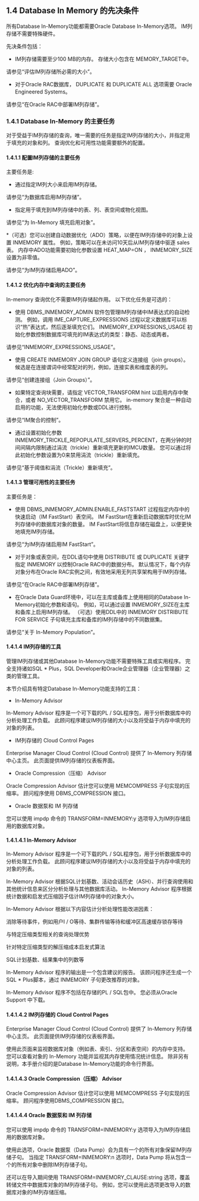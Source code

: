 ## 1.4 Database In Memory 的先决条件
所有Database In-Memory功能都需要Oracle Database In-Memory选项。 IM列存储不需要特殊硬件。

先决条件包括：

  * IM列存储需要至少100 MB的内存。 存储大小包含在 MEMORY_TARGET中。
 
  请参见“评估IM列存储所必需的大小”。

  * 对于Oracle RAC数据库， DUPLICATE 和 DUPLICATE ALL 选项需要 Oracle Engineered Systems。 

  请参见“在Oracle RAC中部署IM列存储”。


### 1.4.1 Database In-Memory 的主要任务

对于受益于IM列存储的查询，唯一需要的任务是指定IM列存储的大小，并指定用于填充的对象和列。 查询优化和可用性功能需要额外的配置。

#### 1.4.1.1 配置IM列存储的主要任务

主要任务是:

  * 通过指定IM列大小来启用IM列存储。

  请参见“为数据库启用IM列存储”。

  * 指定用于填充到IM列存储中的表、列、表空间或物化视图。

  请参见“为 In-Memory 填充启用对象”。

  *（可选）您可以创建自动数据优化（ADO）策略，以便在IM列存储中的对象上设置 INMEMORY 属性。 例如，策略可以在未访问10天后从IM列存储中驱逐 sales 表。 内存中ADO功能需要初始化参数设置 HEAT_MAP=ON ， INMEMORY_SIZE设置为非零值。

  请参见“为IM列存储启用ADO”。

#### 1.4.1.2 优化内存中查询的主要任务

In-memory 查询优化不需要IM列存储起作用。 以下优化任务是可选的：

  * 使用 DBMS_INMEMORY_ADMIN 软件包管理IM列存储中IM表达式的自动检测。 例如，调用 IME_CAPTURE_EXPRESSIONS 过程以定义数据库可以标识“热”表达式，然后逐渐填充它们。  INMEMORY_EXPRESSIONS_USAGE 初始化参数控制数据库可填充的IM表达式的类型：静态、动态或两者。

  请参见“INMEMORY_EXPRESSIONS_USAGE”。

  * 使用 CREATE INMEMORY JOIN GROUP 语句定义连接组（join groups）。 候选是在连接谓词中经常配对的列，例如，连接实表和维度表的列。

  请参见“创建连接组（Join Groups）”。

  * 如果特定查询块需要，请指定 VECTOR_TRANSFORM hint 以启用内存中聚合，或者 NO_VECTOR_TRANSFORM 禁用它。  in-memory 聚合是一种自动启用的功能，无法使用初始化参数或DDL进行控制。

  请参见“IM聚合的控制”。

  * 通过设置初始化参数 INMEMORY_TRICKLE_REPOPULATE_SERVERS_PERCENT，在两分钟的时间间隔内限制通过涓流（trickle）重新填充更新的IMCU数量。 您可以通过将此初始化参数设置为0来禁用涓流（trickle）重新填充。

  请参见“基于阈值和涓流（Trickle）重新填充”。

#### 1.4.1.3 管理可用性的主要任务

主要任务是：

  * 使用 DBMS_INMEMORY_ADMIN.ENABLE_FASTSTART 过程指定内存中的快速启动（IM FastStart）表空间。 IM FastStart在重新启动数据库时优化IM列存储中的数据库对象的数量。 IM FastStart将信息存储在磁盘上，以便更快地填充IM列存储。

  请参见“为IM列存储启用IM FastStart”。

  * 对于对象或表空间，在DDL语句中使用 DISTRIBUTE 或 DUPLICATE 关键字指定 INMEMORY 以控制Oracle RAC中的数据分布。 默认情况下，每个内存对象分布在Oracle RAC实例之间，有效地采用无列共享架构用于IM列存储。

  请参见“在Oracle RAC中部署IM列存储”。

  * 在Oracle Data Guard环境中，可以在主库或备库上使用相同的Database In-Memory初始化参数和语句。 例如，可以通过设置 INMEMORY_SIZE在主库和备库上启用IM列存储。 （可选）使用DDL中的 INMEMORY DISTRIBUTE FOR SERVICE 子句填充主库和备库的IM列存储中的不同数据集。

  请参见“关于 In-Memory Population”。

#### 1.4.1.4 IM列存储的工具

管理IM列存储或其他Database In-Memory功能不需要特殊工具或实用程序。 完全支持诸如SQL * Plus，SQL Developer和Oracle企业管理器（企业管理器）之类的管理工具。

本节介绍具有特定Database In-Memory功能支持的工具：

  * In-Memory Advisor

  In-Memory Advisor 程序是一个可下载的PL / SQL程序包，用于分析数据库中的分析处理工作负载。 此顾问程序建议IM列存储的大小以及将受益于内存中填充的对象的列表。

  * IM列存储的 Cloud Control Pages

  Enterprise Manager Cloud Control (Cloud Control) 提供了 In-Memory 列存储中心主页。 此页面提供IM列存储的仪表板界面。

  * Oracle Compression（压缩） Advisor

  Oracle Compression Advisor 估计您可以使用 MEMCOMPRESS 子句实现的压缩率。 顾问程序使用 DBMS_COMPRESSION 接口。

  * Oracle 数据泵和 IM 列存储

  您可以使用 impdp 命令的 TRANSFORM=INMEMORY:y 选项导入为IM列存储启用的数据库对象。


#### 1.4.1.4.1 In-Memory Advisor

In-Memory Advisor 程序是一个可下载的PL / SQL程序包，用于分析数据库中的分析处理工作负载。 此顾问程序建议IM列存储的大小以及将受益于内存中填充的对象的列表。

In-Memory Advisor 根据SQL计划基数、活动会话历史（ASH）、并行查询使用和其他统计信息来区分分析处理与其他数据库活动。 In-Memory Advisor 程序根据统计数据和启发式压缩因子估计IM列存储中的对象大小。

In-Memory Advisor 根据以下内容估计分析处理性能改进因素：

消除等待事件，例如用户I / O等待、集群传输等待和缓冲区高速缓存锁存等待

与特定压缩类型相关的查询处理优势

针对特定压缩类型的解压缩成本启发式算法

SQL计划基数、结果集中的列数等

In-Memory Advisor 程序的输出是一个包含建议的报告。 该顾问程序还生成一个SQL * Plus脚本，通过 INMEMORY 子句更改推荐的对象。

In-Memory Advisor 程序不包括在存储的PL / SQL包中。 您必须从Oracle Support 中下载。

#### 1.4.1.4.2 IM列存储的 Cloud Control Pages

Enterprise Manager Cloud Control (Cloud Control) 提供了 In-Memory 列存储中心主页。 此页面提供IM列存储的仪表板界面。

使用此页面来监视数据库对象（例如表、索引、分区和表空间）的内存中支持。 您可以查看对象的 In-Memory 功能并监视其内存使用情况统计信息。 除非另有说明，本手册介绍的是Database In-Memory功能的命令行界面。

#### 1.4.1.4.3 Oracle Compression（压缩） Advisor

Oracle Compression Advisor 估计您可以使用 MEMCOMPRESS 子句实现的压缩率。 顾问程序使用DBMS_COMPRESSION 接口。

#### 1.4.1.4.4 Oracle 数据泵和 IM 列存储

您可以使用 impdp 命令的 TRANSFORM=INMEMORY:y 选项导入为IM列存储启用的数据库对象。

使用此选项，Oracle 数据泵（Data Pump）会为具有一个的所有对象保留IM列存储子句。 当指定 TRANSFORM=INMEMORY:n 选项时，Data Pump 将从包含一个的所有对象中删除IM列存储子句。

还可以在导入期间使用  TRANSFORM=INMEMORY_CLAUSE:string 选项，覆盖转储文件中数据库对象的IM列存储子句。 例如，您可以使用此选项更改导入的数据库对象的IM列存储压缩。
